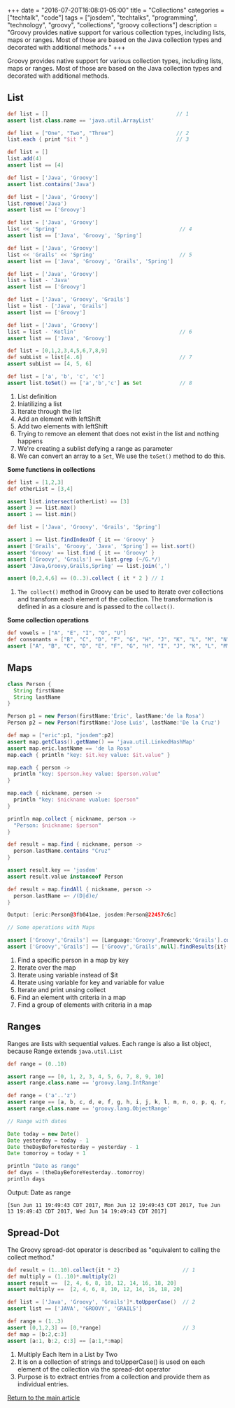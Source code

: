 +++
date = "2016-07-20T16:08:01-05:00"
title = "Collections"
categories = ["techtalk", "code"]
tags = ["josdem", "techtalks", "programming", "technology", "groovy", "collections", "groovy collections"]
description = "Groovy provides native support for various collection types, including lists, maps or ranges. Most of those are based on the Java collection types and decorated with additional methods."
+++

Groovy provides native support for various collection types, including lists, maps or ranges. Most of those are based on the Java collection types and decorated with additional methods.

## List

```groovy
def list = []                                         // 1
assert list.class.name == 'java.util.ArrayList'

def list = ["One", "Two", "Three"]                    // 2
list.each { print "$it " }                            // 3

def list = []
list.add(4)
assert list == [4]

def list = ['Java', 'Groovy']
assert list.contains('Java')

def list = ['Java', 'Groovy']
list.remove('Java')
assert list == ['Groovy']

def list = ['Java', 'Groovy']
list << 'Spring'                                       // 4
assert list == ['Java', 'Groovy', 'Spring']

def list = ['Java', 'Groovy']
list << 'Grails' << 'Spring'                           // 5
assert list == ['Java', 'Groovy', 'Grails', 'Spring']

def list = ['Java', 'Groovy']
list = list - 'Java'
assert list == ['Groovy']

def list = ['Java', 'Groovy', 'Grails']
list = list - ['Java', 'Grails']
assert list == ['Groovy']

def list = ['Java', 'Groovy']
list = list - 'Kotlin'                                 // 6
assert list == ['Java', 'Groovy']

def list = [0,1,2,3,4,5,6,7,8,9]
def subList = list[4..6]                               // 7
assert subList == [4, 5, 6]

def list = ['a', 'b', 'c', 'c']
assert list.toSet() == ['a','b','c'] as Set            // 8
```

1. List definition
2. Iniatilizing a list
3. Iterate through the list
4. Add an element with leftShift
5. Add two elements with leftShift
6. Trying to remove an element that does not exist in the list and nothing happens
7. We're creating a sublist defying a range as parameter
8. We can convert an array to a `Set`, We use the `toSet()` method to do this.

**Some functions in collections**

```groovy
def list = [1,2,3]
def otherList = [3,4]

assert list.intersect(otherList) == [3]
assert 3 == list.max()
assert 1 == list.min()

def list = ['Java', 'Groovy', 'Grails', 'Spring']

assert 1 == list.findIndexOf { it == 'Groovy' }
assert ['Grails', 'Groovy', 'Java', 'Spring'] == list.sort()
assert 'Groovy' == list.find { it == 'Groovy' }
assert ['Groovy', 'Grails'] == list.grep (~/G.*/)
assert 'Java,Groovy,Grails,Spring' == list.join(',')

assert [0,2,4,6] == (0..3).collect { it * 2 } // 1
```

1. `The collect()` method in Groovy can be used to iterate over collections and transform each element of the collection. The transformation is defined in as a closure and is passed to the `collect()`.

**Some collection operations**

```groovy
def vowels = ["A", "E", "I", "O", "U"]
def consonants = ["B", "C", "D", "F", "G", "H", "J", "K", "L", "M", "N", "P", "Q", "R", "S", "T", "V", "W", "X", "Y", "Z"]
assert ["A", "B", "C", "D", "E", "F", "G", "H", "I", "J", "K", "L", "M", "N", "O", "P", "Q", "R", "S", "T", "U", "V", "W", "X", "Y", "Z"] == (vowels + consonants).sort()
```

## Maps

```groovy
class Person {
  String firstName
  String lastName
}

Person p1 = new Person(firstName:'Eric', lastName:'de la Rosa')
Person p2 = new Person(firstName:'Jose Luis', lastName:'De la Cruz')

def map = ["eric":p1, "josdem":p2]
assert map.getClass().getName() == 'java.util.LinkedHashMap'
assert map.eric.lastName == 'de la Rosa'                               // 1
map.each { println "key: $it.key value: $it.value" }                   // 2

map.each { person ->                                                   // 3
  println "key: $person.key value: $person.value"
}

map.each { nickname, person ->                                         // 4
  println "key: $nickname vualue: $person"
}

println map.collect { nickname, person ->                              // 5
  "Person: $nickname: $person"
}

def result = map.find { nickname, person ->
  person.lastName.contains "Cruz"                                      // 6
}

assert result.key == 'josdem'
assert result.value instanceof Person

def result = map.findAll { nickname, person ->                         // 7
  person.lastName =~ /(D|d)e/
}

Output: [eric:Person@3fb041ae, josdem:Person@22457c6c]

// Some operations with Maps

assert ['Groovy','Grails'] == [Language:'Groovy',Framework:'Grails'].collect{it.value}
assert ['Groovy','Grails'] == ['Groovy','Grails',null].findResults{it}
```

1. Find a specific person in a map by key
2. Iterate over the map
3. Iterate using variable instead of $it
4. Iterate using variable for key and variable for value
5. Iterate and print unsing collect
6. Find an element with criteria in a map
7. Find a group of elements with criteria in a map

## Ranges

Ranges are lists with sequential values. Each range is also a list object, because Range extends `java.util.List`

```groovy
def range = (0..10)

assert range == [0, 1, 2, 3, 4, 5, 6, 7, 8, 9, 10]
assert range.class.name == 'groovy.lang.IntRange'

def range = ('a'..'z')
assert range == [a, b, c, d, e, f, g, h, i, j, k, l, m, n, o, p, q, r, s, t, u, v, w, x, y, z]
assert range.class.name == 'groovy.lang.ObjectRange'

// Range with dates

Date today = new Date()
Date yesterday = today - 1
Date theDayBeforeYesterday = yesterday - 1
Date tomorroy = today + 1

println "Date as range"
def days = (theDayBeforeYesterday..tomorroy)
println days
```

Output:
Date as range

```
[Sun Jun 11 19:49:43 CDT 2017, Mon Jun 12 19:49:43 CDT 2017, Tue Jun 13 19:49:43 CDT 2017, Wed Jun 14 19:49:43 CDT 2017]
```

## Spread-Dot

The Groovy spread-dot operator is described as "equivalent to calling the collect method."

```groovy
def result = (1..10).collect{it * 2}                    // 1
def multiply = (1..10)*.multiply(2)
assert result ==  [2, 4, 6, 8, 10, 12, 14, 16, 18, 20]
assert multiply ==  [2, 4, 6, 8, 10, 12, 14, 16, 18, 20]

def list = ['Java', 'Groovy', 'Grails']*.toUpperCase()  // 2
assert list == ['JAVA', 'GROOVY', 'GRAILS']

def range = (1..3)
assert [0,1,2,3] == [0,*range]                          // 3
def map = [b:2,c:3]
assert [a:1, b:2, c:3] == [a:1,*:map]
```

1. Multiply Each Item in a List by Two
2. It is on a collection of strings and toUpperCase() is used on each element of the collection via the spread-dot operator
3. Purpose is to extract entries from a collection and provide them as individual entries.


[Return to the main article](/techtalk/groovy)
